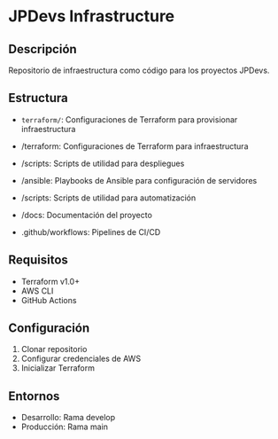 # JPDevs Infrastructure

## Descripción
Repositorio de infraestructura como código para los proyectos JPDevs.

## Estructura
- `terraform/`: Configuraciones de Terraform para provisionar infraestructura

- /terraform: Configuraciones de Terraform para infraestructura
- /scripts: Scripts de utilidad para despliegues
- /ansible: Playbooks de Ansible para configuración de servidores
- /scripts: Scripts de utilidad para automatización
- /docs: Documentación del proyecto
- .github/workflows: Pipelines de CI/CD

## Requisitos
- Terraform v1.0+
- AWS CLI
- GitHub Actions

## Configuración
1. Clonar repositorio
2. Configurar credenciales de AWS
3. Inicializar Terraform

## Entornos
- Desarrollo: Rama develop
- Producción: Rama main